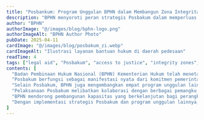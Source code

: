 ```yaml
---
title: "Posbankum: Program Unggulan BPHN dalam Membangun Zona Integritas Menuju WBBM"
description: "BPHN menyoroti peran strategis Posbakum dalam memperluas akses keadilan dan mewujudkan birokrasi yang bersih dan berorientasi pada pelayanan."
author: "BPHN"
authorImage: "@/images/blog/bphn-logo.png"
authorImageAlt: "BPHN Author Photo"
pubDate: 2025-04-11
cardImage: "@/images/blog/posbakum_zi.webp"
cardImageAlt: "Ilustrasi layanan bantuan hukum di daerah pedesaan"
readTime: 4
tags: ["legal aid", "Posbakum", "access to justice", "integrity zones", "WBBM"]
contents: [
  "Badan Pembinaan Hukum Nasional (BPHN) Kementerian Hukum telah menetapkan Pos Bantuan Hukum (Posbankum) sebagai program unggulan dalam pembangunan Zona Integritas (ZI) menuju Wilayah Birokrasi Bersih dan Melayani (WBBM). Inisiatif ini bertujuan untuk meningkatkan akses masyarakat terhadap keadilan, terutama di tingkat akar rumput.",
  "Posbakum berfungsi sebagai manifestasi nyata dari komitmen pemerintah untuk menyediakan bantuan hukum gratis kepada masyarakat yang kurang mampu. Melalui program ini, BPHN berupaya memastikan bahwa layanan hukum lebih mudah diakses, adil, dan responsif terhadap kebutuhan masyarakat.",
  "Selain Posbakum, BPHN juga mengembangkan empat program unggulan lainnya sebagai bagian dari upaya transformasi digital dan inovasi dalam membangun ZI menuju WBBM. Program-program ini dirancang untuk meningkatkan kualitas layanan, meningkatkan transparansi, dan menumbuhkan kepercayaan publik terhadap lembaga hukum.",
  "Pelaksanaan Posbakum melibatkan kolaborasi dengan berbagai pemangku kepentingan, termasuk pemerintah daerah, organisasi bantuan hukum, dan tokoh masyarakat. Pendekatan kolaboratif ini dimaksudkan untuk memperkuat budaya hukum dan memberdayakan masyarakat untuk menyelesaikan masalah hukum secara efektif.",
  "BPHN mendorong pembangunan kapasitas yang berkelanjutan bagi perangkat desa dan tokoh masyarakat untuk meningkatkan pemahaman mereka tentang peran dan fungsi Posbakum. Melalui pelatihan dan bantuan teknis, para pemangku kepentingan ini diharapkan dapat memainkan peran aktif dalam mempromosikan kesadaran hukum dan memfasilitasi akses terhadap layanan hukum.",
  "Dengan implementasi strategis Posbakum dan program unggulan lainnya, BPHN berkomitmen untuk mencapai tujuan WBBM dengan mendorong birokrasi hukum yang bersih, akuntabel, dan berorientasi pada pelayanan yang menjunjung tinggi prinsip-prinsip keadilan dan hak asasi manusia."
]
---
```

